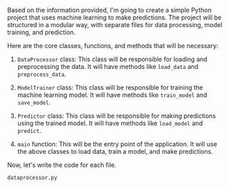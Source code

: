 Based on the information provided, I'm going to create a simple Python project that uses machine learning to make predictions. The project will be structured in a modular way, with separate files for data processing, model training, and prediction. 

Here are the core classes, functions, and methods that will be necessary:

1. `DataProcessor` class: This class will be responsible for loading and preprocessing the data. It will have methods like `load_data` and `preprocess_data`.

2. `ModelTrainer` class: This class will be responsible for training the machine learning model. It will have methods like `train_model` and `save_model`.

3. `Predictor` class: This class will be responsible for making predictions using the trained model. It will have methods like `load_model` and `predict`.

4. `main` function: This will be the entry point of the application. It will use the above classes to load data, train a model, and make predictions.

Now, let's write the code for each file.

`dataprocessor.py`
